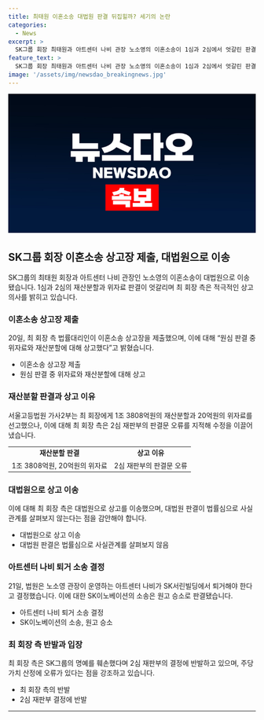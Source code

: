 ```yaml
---
title: 최태원 이혼소송 대법원 판결 뒤집힐까? 세기의 논란
categories:
  - News
excerpt: >
  SK그룹 회장 최태원과 아트센터 나비 관장 노소영의 이혼소송이 1심과 2심에서 엇갈린 판결을 받은 가운데, 최 회장 측은 20일 상고장을 제출했다. 21일 법원은 아트센터 나비가 SK본사를 나가야 한다는 판결을 내렸으며, 최 회장 측은 2심 재판부의 판결문 오류를 지적하며 대법원으로 가기 위해 적극적으로 움직일 것으로 전해졌다. 또한, SK서린빌딩에서의 미술관 아트센터 나비의 퇴거 소송 역시 SK이노베이션 승소로 마무리되었으며, 이에 관련해 SK이노베이션은 퇴거를 요구하고 있었다.
feature_text: >
  SK그룹 회장 최태원과 아트센터 나비 관장 노소영의 이혼소송이 1심과 2심에서 엇갈린 판결을 받은 가운데, 최 회장 측은 20일 상고장을 제출했다. 21일 법원은 아트센터 나비가 SK본사를 나가야 한다는 판결을 내렸으며, 최 회장 측은 2심 재판부의 판결문 오류를 지적하며 대법원으로 가기 위해 적극적으로 움직일 것으로 전해졌다. 또한, SK서린빌딩에서의 미술관 아트센터 나비의 퇴거 소송 역시 SK이노베이션 승소로 마무리되었으며, 이에 관련해 SK이노베이션은 퇴거를 요구하고 있었다.
image: '/assets/img/newsdao_breakingnews.jpg'
---
```


<p><img src="/assets/img/newsdao_breakingnews.jpg" alt="pcversion 속보" /></p>

<h2 data-ke-size="size26">SK그룹 회장 이혼소송 상고장 제출, 대법원으로 이송</h2>

<p data-ke-size="size16">SK그룹의 최태원 회장과 아트센터 나비 관장인 노소영의 이혼소송이 대법원으로 이송됐습니다. 1심과 2심의 재산분할과 위자료 판결이 엇갈리며 최 회장 측은 적극적인 상고의사를 밝히고 있습니다.</p>

<h3>이혼소송 상고장 제출</h3>

<p data-ke-size="size16">20일, 최 회장 측 법률대리인이 이혼소송 상고장을 제출했으며, 이에 대해 “원심 판결 중 위자료와 재산분할에 대해 상고했다”고 밝혔습니다.</p>

<ul>
    <li>이혼소송 상고장 제출</li>
    <li>원심 판결 중 위자료와 재산분할에 대해 상고</li>
</ul>

<h3>재산분할 판결과 상고 이유</h3>

<p data-ke-size="size16">서울고등법원 가사2부는 최 회장에게 1조 3808억원의 재산분할과 20억원의 위자료를 선고했으나, 이에 대해 최 회장 측은 2심 재판부의 판결문 오류를 지적해 수정을 이끌어냈습니다.</p>

<table>
    <tr>
        <td style="text-align: center; height: 17px;"><b>재산분할 판결</b></td>
        <td style="text-align: center; height: 17px;"><b>상고 이유</b></td>
    </tr>
    <tr>
        <td style="text-align: center; height: 17px;">1조 3808억원, 20억원의 위자료</td>
        <td style="text-align: center; height: 17px;">2심 재판부의 판결문 오류</td>
    </tr>
</table>

<h3>대법원으로 상고 이송</h3>

<p data-ke-size="size16">이에 대해 최 회장 측은 대법원으로 상고를 이송했으며, 대법원 판결이 법률심으로 사실관계를 살펴보지 않는다는 점을 감안해야 합니다.</p>

<ul>
    <li>대법원으로 상고 이송</li>
    <li>대법원 판결은 법률심으로 사실관계를 살펴보지 않음</li>
</ul>

<h3>아트센터 나비 퇴거 소송 결정</h3>

<p data-ke-size="size16">21일, 법원은 노소영 관장이 운영하는 아트센터 나비가 SK서린빌딩에서 퇴거해야 한다고 결정했습니다. 이에 대한 SK이노베이션의 소송은 원고 승소로 판결됐습니다.</p>

<ul>
    <li>아트센터 나비 퇴거 소송 결정</li>
    <li>SK이노베이션의 소송, 원고 승소</li>
</ul>

<h3>최 회장 측 반발과 입장</h3>

<p data-ke-size="size16">최 회장 측은 SK그룹의 명예를 훼손했다며 2심 재판부의 결정에 반발하고 있으며, 주당 가치 산정에 오류가 있다는 점을 강조하고 있습니다.</p>

<ul>
    <li>최 회장 측의 반발</li>
    <li>2심 재판부 결정에 반발</li>
</ul>

<hr>

<p data-ke-size="size16">&nbsp;</p>

